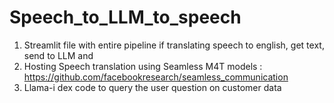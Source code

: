 # Speech_to_LLM_to_speech
1) Streamlit file with entire pipeline if translating speech to english, get text, send to LLM and 
2) Hosting Speech translation using Seamless M4T models : https://github.com/facebookresearch/seamless_communication
3) Llama-i dex code to query the user question on customer data
   
